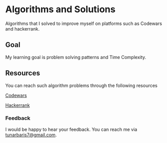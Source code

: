# Algorithms and Solutions

Algorithms that I solved to improve myself on platforms such as Codewars and hackerrank.

## Goal

My learning goal is problem solving patterns and Time Complexity.
## Resources

You can reach such algorithm problems through the following resources

[Codewars](https://www.codewars.com/)

[Hackerrank](https://www.hackerrank.com/)


### Feedback

I would be happy to hear your feedback. You can reach me via tunarbaris7@gmail.com.